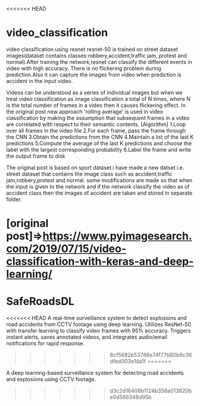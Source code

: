<<<<<<< HEAD
# video_classification
video classification using resnet  resnet-50 is trained on street dataset images(dataset contains classes:robbery,accident,traffic jam,
protest and normal).After training the network,resnet can classify the different events in video with high accuracy.
There is no flickering problem during prediction.Also it can capture the images from video when prediction is accident in the input video.

Videos can be understood as a series of individual images but when we treat video classification
as image classification a total of N times, where N is the total number of frames in a video then it causes flickering effect.
In the original post new approach 'rolling average' is used in video classification by making the assumption that subsequent frames
in a video are correlated with respect to their semantic contents.
[Algorithm]
1.Loop over all frames in the video file
2.For each frame, pass the frame through the CNN
3.Obtain the predictions from the CNN
4.Maintain a list of the last K predictions
5.Compute the average of the last K predictions and choose the label with the largest corresponding probability
6.Label the frame and write the output frame to disk

The original post is based on sport dataset.i have made a new datset i.e. street dataset that contains the image class such 
as accident,traffic jam,robbery,protest and normal.
some modifications are made so that when the input is given to the network and if the network classify  the video as of accident class
then the images of accident are taken and stored in separate folder.
 
[original post]=>https://www.pyimagesearch.com/2019/07/15/video-classification-with-keras-and-deep-learning/
=======
# SafeRoadsDL
<<<<<<< HEAD
A real-time surveillance system to detect explosions and road accidents from CCTV footage using deep learning. Utilizes ResNet-50 with transfer learning to classify video frames with 95% accuracy. Triggers instant alerts, saves annotated videos, and integrates audio/email notifications for rapid response.
>>>>>>> 8cf5682b53746e74f77b60b9c36dfed003e1da1f
=======

A deep learning-based surveillance system for detecting road accidents and explosions using CCTV footage.
>>>>>>> d3c2d16408b1124b358a013820be0d566348d95b
